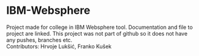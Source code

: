 # IBM-Websphere
Project made for college in IBM Websphere tool. Documentation and file to project are linked. This project was not part of github so it does not have any pushes, branches etc.  
Contributors: Hrvoje Lukšić, Franko Kušek
